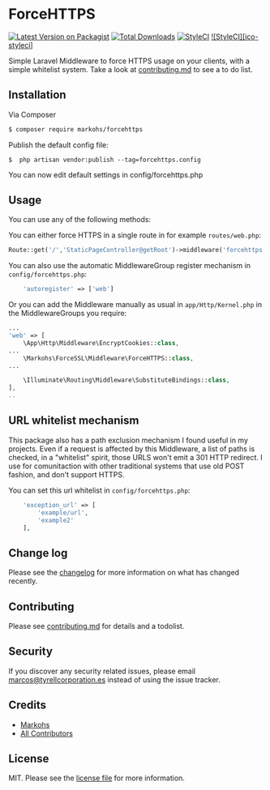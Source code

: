 # ForceHTTPS

[![Latest Version on Packagist][ico-version]][link-packagist]
[![Total Downloads][ico-downloads]][link-downloads]
[![StyleCI](https://styleci.io/repos/237038709/shield?branch=master)](https://styleci.io/repos/237038709)
[![StyleCI][ico-styleci]][link-styleci]

Simple Laravel Middleware to force HTTPS usage on your clients, with a simple whitelist system. Take a look at [contributing.md](contributing.md) to see a to do list.

## Installation

Via Composer

``` bash
$ composer require markohs/forcehttps
```

Publish the default config file:
```
$  php artisan vendor:publish --tag=forcehttps.config
```

You can now edit default settings in config/forcehttps.php

## Usage

You can use any of the following methods:

You can either force HTTPS in a single route in for example `routes/web.php`:
```php
Route::get('/','StaticPageController@getRoot')->middleware('forcehttps');

```

You can also use the automatic MiddlewareGroup register mechanism in `config/forcehttps.php`:
```php
	'autoregister' => ['web']
```

Or you can add the Middleware manually as usual in `app/Http/Kernel.php` in the MiddlewareGroups you require:

```php
...
'web' => [
    \App\Http\Middleware\EncryptCookies::class,
...
    \Markohs\ForceSSL\Middleware\ForceHTTPS::class,
...

    \Illuminate\Routing\Middleware\SubstituteBindings::class,
],
..
```

## URL whitelist mechanism

This package also has a path exclusion mechanism I found useful in my projects. Even if a request is affected by this Middleware, a list of paths is checked, in a "whitelist" spirit, those URLS won't emit a 301 HTTP redirect. I use for comunitaction with other traditional systems that use old POST fashion, and don't support HTTPS.

You can set this url whitelist in  `config/forcehttps.php`:
```php
	'exception_url' => [
        'example/url',
        'example2'
    ],

```

## Change log

Please see the [changelog](changelog.md) for more information on what has changed recently.

## Contributing

Please see [contributing.md](contributing.md) for details and a todolist.

## Security

If you discover any security related issues, please email marcos@tyrellcorporation.es instead of using the issue tracker.

## Credits

- [Markohs][link-author]
- [All Contributors][link-contributors]

## License

MIT. Please see the [license file](license.md) for more information.

[ico-version]: https://img.shields.io/packagist/v/markohs/forcehttps.svg?style=flat-square
[ico-downloads]: https://img.shields.io/packagist/dt/markohs/forcehttps.svg?style=flat-square
[ico-travis]: https://img.shields.io/travis/markohs/forcehttps/master.svg?style=flat-square

[link-packagist]: https://packagist.org/packages/markohs/forcehttps
[link-downloads]: https://packagist.org/packages/markohs/forcehttps
[link-styleci]: https://styleci.io/repos/237038709
[link-author]: https://github.com/markohs
[link-contributors]: ../../contributors
